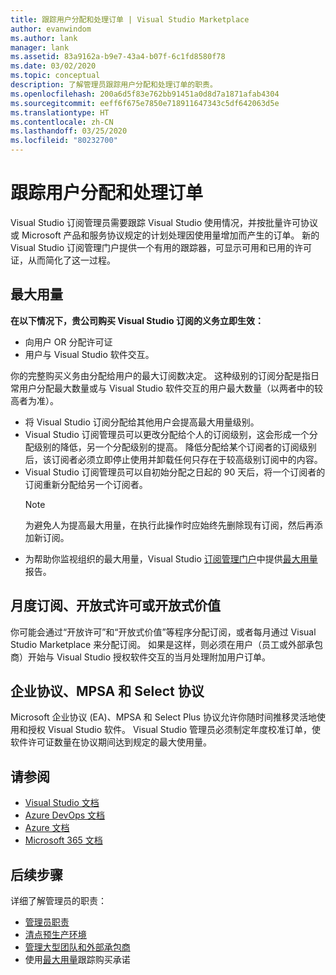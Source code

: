 ```yaml
---
title: 跟踪用户分配和处理订单 | Visual Studio Marketplace
author: evanwindom
ms.author: lank
manager: lank
ms.assetid: 83a9162a-b9e7-43a4-b07f-6c1fd8580f78
ms.date: 03/02/2020
ms.topic: conceptual
description: 了解管理员跟踪用户分配和处理订单的职责。
ms.openlocfilehash: 200a6d5f83e762bb91451a0d8d7a1871afab4304
ms.sourcegitcommit: eeff6f675e7850e718911647343c5df642063d5e
ms.translationtype: HT
ms.contentlocale: zh-CN
ms.lasthandoff: 03/25/2020
ms.locfileid: "80232700"
---
```

# <a name="track-user-assignment-and-process-orders"></a>跟踪用户分配和处理订单
Visual Studio 订阅管理员需要跟踪 Visual Studio 使用情况，并按批量许可协议或 Microsoft 产品和服务协议规定的计划处理因使用量增加而产生的订单。 新的 Visual Studio 订阅管理门户提供一个有用的跟踪器，可显示可用和已用的许可证，从而简化了这一过程。

## <a name="maximum-usage"></a>最大用量
**在以下情况下，贵公司购买 Visual Studio 订阅的义务立即生效：**
- 向用户 OR 分配许可证
- 用户与 Visual Studio 软件交互。

你的完整购买义务由分配给用户的最大订阅数决定。 这种级别的订阅分配是指日常用户分配最大数量或与 Visual Studio 软件交互的用户最大数量（以两者中的较高者为准）。

- 将 Visual Studio 订阅分配给其他用户会提高最大用量级别。  
- Visual Studio 订阅管理员可以更改分配给个人的订阅级别，这会形成一个分配级别的降低，另一个分配级别的提高。 降低分配给某个订阅者的订阅级别后，该订阅者必须立即停止使用并卸载任何只存在于较高级别订阅中的内容。 
- Visual Studio 订阅管理员可以自初始分配之日起的 90 天后，将一个订阅者的订阅重新分配给另一个订阅者。 
    > [!NOTE]
    > 为避免人为提高最大用量，在执行此操作时应始终先删除现有订阅，然后再添加新订阅。 
- 为帮助你监视组织的最大用量，Visual Studio [订阅管理门户](https://manage.visualstudio.com)中提供[最大用量](maximum-usage.md)报告。 

## <a name="monthly-subscriptions-open-license-or-open-value"></a>月度订阅、开放式许可或开放式价值
你可能会通过“开放许可”和“开放式价值”等程序分配订阅，或者每月通过 Visual Studio Marketplace 来分配订阅。 如果是这样，则必须在用户（员工或外部承包商）开始与 Visual Studio 授权软件交互的当月处理附加用户订单。

## <a name="enterprise-mpsa-and-select-agreements"></a>企业协议、MPSA 和 Select 协议
Microsoft 企业协议 (EA)、MPSA 和 Select Plus 协议允许你随时间推移灵活地使用和授权 Visual Studio 软件。 Visual Studio 管理员必须制定年度校准订单，使软件许可证数量在协议期间达到规定的最大使用量。

## <a name="see-also"></a>请参阅
- [Visual Studio 文档](https://docs.microsoft.com/visualstudio/)
- [Azure DevOps 文档](https://docs.microsoft.com/azure/devops/)
- [Azure 文档](https://docs.microsoft.com/azure/)
- [Microsoft 365 文档](https://docs.microsoft.com/microsoft-365/)

## <a name="next-steps"></a>后续步骤
详细了解管理员的职责：
- [管理员职责](admin-responsibilities.md)
- [清点预生产环境](admin-inventory.md)
- [管理大型团队和外部承包商](manage-teams.md)
- 使用[最大用量](maximum-usage.md)跟踪购买承诺

